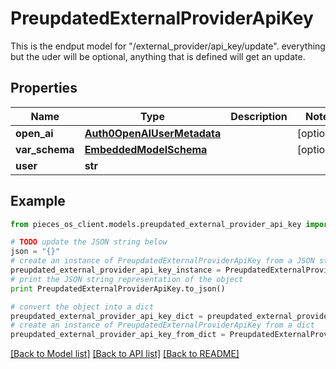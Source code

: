 # PreupdatedExternalProviderApiKey

This is the endput model for \"/external_provider/api_key/update\". everything but the uder will be optional, anything that is defined will get an update.

## Properties
Name | Type | Description | Notes
------------ | ------------- | ------------- | -------------
**open_ai** | [**Auth0OpenAIUserMetadata**](Auth0OpenAIUserMetadata.md) |  | [optional] 
**var_schema** | [**EmbeddedModelSchema**](EmbeddedModelSchema.md) |  | [optional] 
**user** | **str** |  | 

## Example

```python
from pieces_os_client.models.preupdated_external_provider_api_key import PreupdatedExternalProviderApiKey

# TODO update the JSON string below
json = "{}"
# create an instance of PreupdatedExternalProviderApiKey from a JSON string
preupdated_external_provider_api_key_instance = PreupdatedExternalProviderApiKey.from_json(json)
# print the JSON string representation of the object
print PreupdatedExternalProviderApiKey.to_json()

# convert the object into a dict
preupdated_external_provider_api_key_dict = preupdated_external_provider_api_key_instance.to_dict()
# create an instance of PreupdatedExternalProviderApiKey from a dict
preupdated_external_provider_api_key_from_dict = PreupdatedExternalProviderApiKey.from_dict(preupdated_external_provider_api_key_dict)
```
[[Back to Model list]](../README.md#documentation-for-models) [[Back to API list]](../README.md#documentation-for-api-endpoints) [[Back to README]](../README.md)


